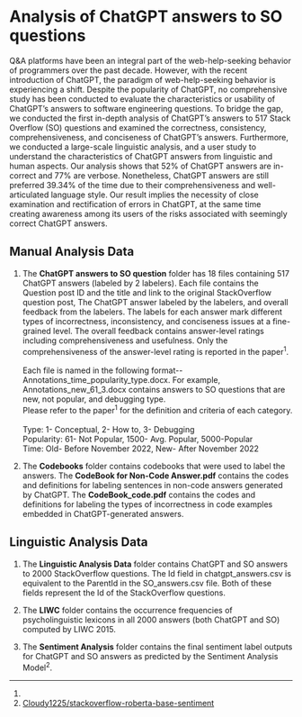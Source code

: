 # Analysis of  ChatGPT answers to SO questions


Q&A platforms have been an integral part of the web-help-seeking behavior of programmers over the past decade. However, with the recent introduction of ChatGPT, the paradigm of web-help-seeking behavior is experiencing a shift. Despite the popularity of ChatGPT, no comprehensive study has been conducted to evaluate the characteristics or usability of ChatGPT’s answers to software engineering questions. To bridge the gap, we conducted the first in-depth analysis of ChatGPT’s answers to 517 Stack Overflow (SO) questions and examined the correctness, consistency, comprehensiveness, and conciseness of ChatGPT’s answers. Furthermore, we conducted a large-scale linguistic analysis, and a user study to understand the characteristics of ChatGPT answers from linguistic and human aspects. Our analysis shows that 52% of ChatGPT answers are in- correct and 77% are verbose. Nonetheless, ChatGPT answers are still preferred 39.34% of the time due to their comprehensiveness and well-articulated language style. Our result implies the necessity of close examination and rectification of errors in ChatGPT, at the same time creating awareness among its users of the risks associated with seemingly correct ChatGPT answers.

## Manual Analysis Data


1. The **ChatGPT answers to SO question** folder has 18 files containing 517 ChatGPT answers (labeled by 2 labelers). Each file contains the Question post ID and the title and link to the original StackOverflow question post, The ChatGPT answer labeled by the labelers, and overall feedback from the labelers. The labels for each answer mark different types of incorrectness, inconsistency, and conciseness issues at a fine-grained level. The overall feedback contains answer-level ratings including comprehensiveness and usefulness. Only the comprehensiveness of the answer-level rating is reported in the paper<sup>1</sup>. <br /> <br />
Each file is named in the following format--  Annotations_time_popularity_type.docx. For example, Annotations_new_61_3.docx contains answers to SO questions that are new, not popular, and debugging type. <br />
Please refer to the paper<sup>1</sup> for the definition and criteria of each category. <br /><br />
  Type: 1- Conceptual, 2- How to, 3- Debugging <br />
  Popularity: 61- Not Popular, 1500- Avg. Popular, 5000-Popular <br />
  Time: Old- Before November 2022, New- After November 2022 <br />

2. The **Codebooks** folder contains codebooks that were used to label the answers. The **CodeBook for Non-Code Answer.pdf** contains the codes and definitions for labeling sentences in non-code answers generated by ChatGPT. The **CodeBook_code.pdf** contains the codes and definitions for labeling the types of incorrectness in code examples embedded in ChatGPT-generated answers.

## Linguistic Analysis Data

1. The **Linguistic Analysis Data** folder contains ChatGPT and SO answers to 2000 StackOverflow questions. The Id field in chatgpt_answers.csv is equivalent to the ParentId in the SO_answers.csv file. Both of these fields represent the  Id of the StackOverflow questions. 

2. The **LIWC** folder contains the occurrence frequencies of psycholinguistic lexicons in all 2000 answers (both ChatGPT and SO) computed by LIWC 2015.

3.  The **Sentiment Analysis** folder contains the final sentiment label outputs for ChatGPT and SO answers as predicted by the Sentiment Analysis Model<sup>2</sup>. 

---
1.
2. [Cloudy1225/stackoverflow-roberta-base-sentiment](https://huggingface.co/Cloudy1225/stackoverflow-roberta-base-sentiment)


